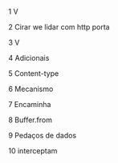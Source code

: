 
1 V

2 Cirar we lidar com http porta 

3 V

4 Adicionais

5 Content-type

6 Mecanismo

7 Encaminha

8 Buffer.from

9 Pedaços de dados

10 interceptam
